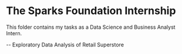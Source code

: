#   The Sparks Foundation Internship

This folder contains my tasks as a Data Science and Business Analyst Intern.
 
-- Exploratory Data Analysis of Retail Superstore
